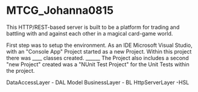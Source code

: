 # MTCG_Johanna0815
This HTTP/REST-based server is built to be a platform for trading and battling with and against each other in a magical card-game world.

First step was to setup the environment. As an IDE Microsoft Visual Studio, with an "Console App" Project started as a new Project. Within this project there was 
____ classes created. ______ The Project also includes a second "new Project" created was a "NUnit Test Project" for the Unit Tests within the project. 


DataAccessLayer - DAL
Model
BusinessLayer - BL
HttpServerLayer -HSL

